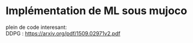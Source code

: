# Implémentation de ML sous mujoco
plein de code interesant:  
DDPG : https://arxiv.org/pdf/1509.02971v2.pdf
